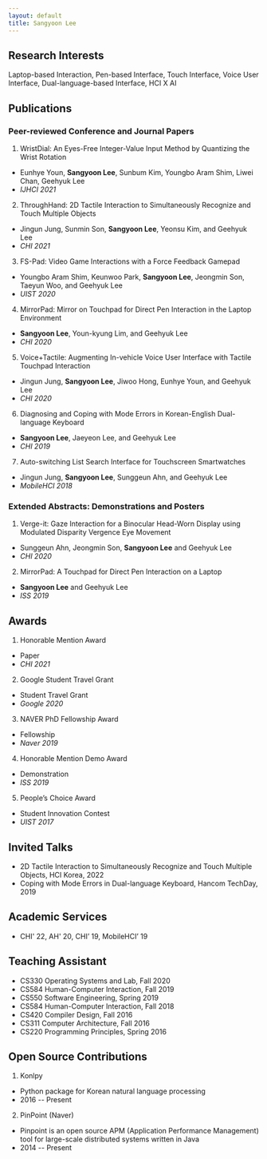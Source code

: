 ```yaml
---
layout: default
title: Sangyoon Lee
---
```


## Research Interests

Laptop-based Interaction, Pen-based Interface, Touch Interface, Voice User Interface, Dual-language-based Interface, HCI X AI


## Publications

### Peer-reviewed Conference and Journal Papers

1. WristDial: An Eyes-Free Integer-Value Input Method by Quantizing the Wrist Rotation
  - Eunhye Youn, **Sangyoon Lee**, Sunbum Kim, Youngbo Aram Shim, Liwei Chan, Geehyuk Lee
  - *IJHCI 2021*
  
2. ThroughHand: 2D Tactile Interaction to Simultaneously Recognize and Touch Multiple Objects
  - Jingun Jung, Sunmin Son, **Sangyoon Lee**, Yeonsu Kim, and Geehyuk Lee
  - *CHI 2021*

3. FS-Pad: Video Game Interactions with a Force Feedback Gamepad
  - Youngbo Aram Shim, Keunwoo Park, **Sangyoon Lee**, Jeongmin Son, Taeyun Woo, and Geehyuk Lee
  - *UIST 2020*

4. MirrorPad: Mirror on Touchpad for Direct Pen Interaction in the Laptop Environment
  - **Sangyoon Lee**, Youn-kyung Lim, and Geehyuk Lee
  - *CHI 2020*

5. Voice+Tactile: Augmenting In-vehicle Voice User Interface with Tactile Touchpad Interaction
  - Jingun Jung, **Sangyoon Lee**, Jiwoo Hong, Eunhye Youn, and Geehyuk Lee
  - *CHI 2020*

6. Diagnosing and Coping with Mode Errors in Korean-English Dual-language Keyboard
  - **Sangyoon Lee**, Jaeyeon Lee, and Geehyuk Lee
  - *CHI 2019*

7. Auto-switching List Search Interface for Touchscreen Smartwatches
  - Jingun Jung, **Sangyoon Lee**, Sunggeun Ahn, and Geehyuk Lee
  - *MobileHCI 2018*


### Extended Abstracts: Demonstrations and Posters

1. Verge-it: Gaze Interaction for a Binocular Head-Worn Display using Modulated Disparity Vergence Eye Movement
  - Sunggeun Ahn, Jeongmin Son, **Sangyoon Lee** and Geehyuk Lee
  - *CHI 2020*

2. MirrorPad: A Touchpad for Direct Pen Interaction on a Laptop
  - **Sangyoon Lee** and Geehyuk Lee
  - *ISS 2019*


## Awards

1. Honorable Mention Award
  - Paper
  - *CHI 2021*

2. Google Student Travel Grant
  - Student Travel Grant
  - *Google 2020*

3. NAVER PhD Fellowship Award
  - Fellowship
  - *Naver 2019*

4. Honorable Mention Demo Award
  - Demonstration
  - *ISS 2019*

5. People’s Choice Award
  - Student Innovation Contest
  - *UIST 2017*


## Invited Talks

- 2D Tactile Interaction to Simultaneously Recognize and Touch Multiple Objects, HCI Korea, 2022
- Coping with Mode Errors in Dual-language Keyboard, Hancom TechDay, 2019


## Academic Services

- CHI' 22, AH' 20, CHI’ 19, MobileHCI’ 19


## Teaching Assistant

- CS330 Operating Systems and Lab, Fall 2020
- CS584 Human-Computer Interaction, Fall 2019
- CS550 Software Engineering, Spring 2019
- CS584 Human-Computer Interaction, Fall 2018
- CS420 Compiler Design, Fall 2016
- CS311 Computer Architecture, Fall 2016
- CS220 Programming Principles, Spring 2016


## Open Source Contributions

1. Konlpy
  - Python package for Korean natural language processing
  - 2016 -- Present
2. PinPoint (Naver)
  - Pinpoint is an open source APM (Application Performance Management) tool for large-scale distributed systems written in Java
  - 2014 -- Present
